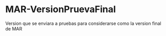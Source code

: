 # MAR-VersionPruevaFinal
Version que se enviara a pruebas para considerarse como la version final de MAR
